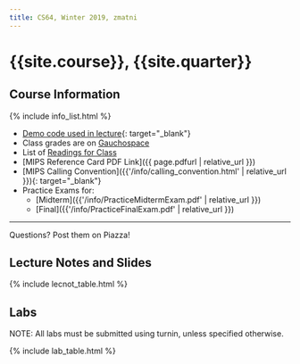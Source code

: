 ```yaml
---
title: CS64, Winter 2019, zmatni
---
```


# {{site.course}}, {{site.quarter}}

## Course Information

{% include info_list.html %}

* [Demo code used in lecture](http://cs.ucsb.edu/~zmatni/cs64f18/demos/){: target="_blank"}
* Class grades are on [Gauchospace](https://gauchospace.ucsb.edu)
* List of [Readings for Class](http://cs.ucsb.edu/~zmatni/cs64f18/documentation/handouts/)
* <i class="far fa-file-pdf"></i>[MIPS Reference Card PDF Link]({{ page.pdfurl | relative_url }})
* [MIPS Calling Convention]({{'/info/calling_convention.html' | relative_url }}){: target="_blank"}
* Practice Exams for:
   * <i class="far fa-file-pdf"></i> [Midterm]({{'/info/PracticeMidtermExam.pdf' | relative_url }})
   * <i class="far fa-file-pdf"></i> [Final]({{'/info/PracticeFinalExam.pdf' | relative_url }})


---------------------
Questions? Post them on Piazza!

## Lecture Notes and Slides

{% include lecnot_table.html %}

## Labs

NOTE: All labs must be submitted using turnin, unless specified otherwise.

{% include lab_table.html %}


